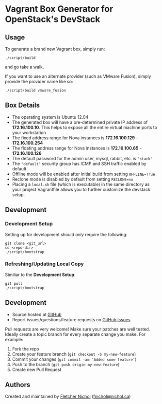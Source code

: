 # Vagrant Box Generator for OpenStack's DevStack

## Usage

To generate a brand new Vagrant box, simply run:

    ./script/build

and go take a walk.

If you want to use an alternate provider (such as VMware Fusion), simply
provide the provider name like so:

    ./script/build vmware_fusion

## Box Details

* The operating system is Ubuntu 12.04
* The generated box will have a pre-determined private IP address
  of **172.16.100.10**. This helps to expose all the entire virtual machine
  ports to your workstation
* The fixed address range for Nova instances
  is **172.16.100.129** - **172.16.100.254**
* The floating address range for Nova instances
  is **172.16.100.65** - **172.16.100.126**
* The default password for the admin user, mysql, rabbit, etc. is `"stack"`
* The `"default"` security group has ICMP and SSH traffic enabled by default
* Offline mode will be enabled after initial build from setting `OFFLINE=True`
* Reclone mode is disabled by default from setting `RECLONE=no`
* Placing a `local.sh` file (which is executable) in the same directory as your
  project Vagrantfile allows you to further customize the devstack setup.

## Development

### Development Setup

Setting up for development should *only* require the following:

    git clone <git_url>
    cd <repo-dir>
    ./script/bootstrap

### Refreshing/Updating Local Copy

Similiar to the **Development Setup**:

    git pull
    ./script/bootstrap

## <a name="development"></a> Development

* Source hosted at [GitHub][repo]
* Report issues/questions/feature requests on [GitHub Issues][issues]

Pull requests are very welcome! Make sure your patches are well tested.
Ideally create a topic branch for every separate change you make. For
example:

1. Fork the repo
2. Create your feature branch (`git checkout -b my-new-feature`)
3. Commit your changes (`git commit -am 'Added some feature'`)
4. Push to the branch (`git push origin my-new-feature`)
5. Create new Pull Request

## <a name="authors"></a> Authors

Created and maintained by [Fletcher Nichol][fnichol] (<fnichol@nichol.ca>)

[fnichol]:      https://github.com/fnichol
[repo]:         https://github.com/fnichol/devstack-vagrant-basebox
[issues]:       https://github.com/fnichol/devstack-vagrant-basebox/issues
[contributors]: https://github.com/fnichol/devstack-vagrant-basebox/contributors
